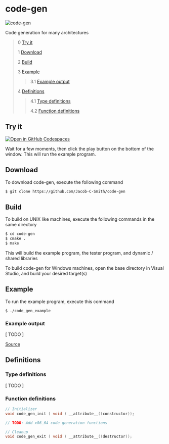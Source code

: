 # code-gen 

[![code-gen](https://github.com/Jacob-C-Smith/code-gen/actions/workflows/cmake.yml/badge.svg)](https://github.com/Jacob-C-Smith/code-gen/actions/workflows/cmake.yml)
 
 Code generation for many architectures

 > 0 [Try it](#try-it)
 >
 > 1 [Download](#download)
 >
 > 2 [Build](#build)
 >
 > 3 [Example](#example)
 >
 >> 3.1 [Example output](#example-output)
 >
 > 4 [Definitions](#definitions)
 >
 >> 4.1 [Type definitions](#type-definitions)
 >>
 >> 4.2 [Function definitions](#function-definitions)

## Try it
[![Open in GitHub Codespaces](https://github.com/codespaces/badge.svg)](https://codespaces.new/Jacob-C-Smith/code-gen?quickstart=1)

Wait for a few moments, then click the play button on the bottom of the window. This will run the example program.

 ## Download
 To download code-gen, execute the following command
 ```bash
 $ git clone https://github.com/Jacob-C-Smith/code-gen
 ```
 ## Build
 To build on UNIX like machines, execute the following commands in the same directory
 ```bash
 $ cd code-gen
 $ cmake .
 $ make
 ```
  This will build the example program, the tester program, and dynamic / shared libraries

  To build code-gen for Windows machines, open the base directory in Visual Studio, and build your desired target(s)
 ## Example
 To run the example program, execute this command
 ```
 $ ./code_gen_example
 ```
 ### Example output
 [ TODO ]

 [Source](main.c) 
 ## Definitions
 ### Type definitions
 [ TODO ]
 ### Function definitions
 ```c 
 // Initializer
void code_gen_init ( void ) __attribute__((constructor));

// TODO: Add x86_64 code generation functions

// Cleanup
void code_gen_exit ( void ) __attribute__((destructor));
 ```
